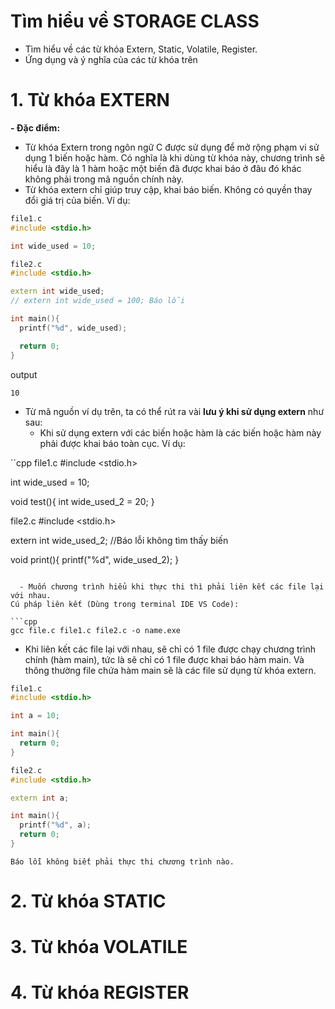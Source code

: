 # Tìm hiểu về STORAGE CLASS
- Tìm hiểu về các từ khóa Extern, Static, Volatile, Register.
- Ứng dụng và ý nghĩa của các từ khóa trên
# 1. Từ khóa EXTERN
**- Đặc điểm:**
  - Từ khóa Extern trong ngôn ngữ C được sử dụng để mở rộng phạm vi sử dụng 1 biến hoặc hàm. Có nghĩa là khi dùng từ khóa này, chương trình sẽ hiểu là đây là 1 hàm hoặc một biến đã được khai báo ở đâu đó khác không phải trong mã nguồn chính này.
  - Từ khóa extern chỉ giúp truy cập, khai báo biến. Không có quyền thay đổi giá trị của biến.
Ví dụ:


```cpp
file1.c
#include <stdio.h>

int wide_used = 10;

file2.c
#include <stdio.h>

extern int wide_used;
// extern int wide_used = 100; Báo lỗi

int main(){
  printf("%d", wide_used);

  return 0;
}
```

output

```
10
```

- Từ mã nguồn ví dụ trên, ta có thể rút ra vài **lưu ý khi sử dụng extern** như sau:
  - Khi sử dụng extern với các biến hoặc hàm là các biến hoặc hàm này phải được khai báo toàn cục.
Ví dụ:

``cpp
file1.c
#include <stdio.h>

int wide_used = 10;

void test(){
  int wide_used_2 = 20;
}

file2.c
#include <stdio.h>

extern int wide_used_2; //Báo lỗi không tìm thấy biến

void print(){
  printf("%d", wide_used_2);
}
```

  - Muốn chương trình hiểu khi thực thi thì phải liên kết các file lại với nhau.
Cú pháp liên kết (Dùng trong terminal IDE VS Code):

```cpp
gcc file.c file1.c file2.c -o name.exe
```

  - Khi liên kết các file lại với nhau, sẽ chỉ có 1 file được chạy chương trình chính (hàm main), tức là sẽ chỉ có 1 file được khai báo hàm main. Và thông thường file chứa hàm main sẽ là các file sử dụng từ khóa extern.
```cpp
file1.c
#include <stdio.h>

int a = 10;

int main(){
  return 0;
}

file2.c
#include <stdio.h>

extern int a;

int main(){
  printf("%d", a);
  return 0;
}
```

```
Báo lỗi không biết phải thực thi chương trình nào.
```

# 2. Từ khóa STATIC
# 3. Từ khóa VOLATILE
# 4. Từ khóa REGISTER
